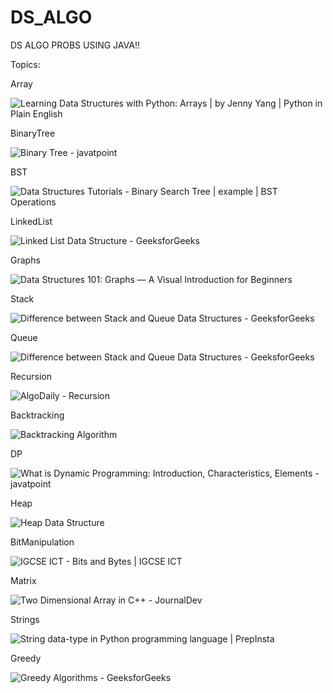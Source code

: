 # DS_ALGO
DS ALGO PROBS USING JAVA!!

Topics:

Array

![Learning Data Structures with Python: Arrays | by Jenny Yang | Python in  Plain English](https://miro.medium.com/max/858/1*5JpiepKgEGReDvsO8uXzwQ.png)

BinaryTree

![Binary Tree - javatpoint](README.assets/binary-tree.png)

BST

![Data Structures Tutorials - Binary Search Tree | example | BST Operations](README.assets/59GObzyqmy6SxpeXkKBkNKCYUSOTbwbC7hdvb_z81NVI_kswlqXG3Yvbn3TiUGj4aLfikbMIddND-_AzUNKmEDuCazeGwVScsDcUZoaBft8Z0o-AURRmyTKWfuShGO0HTvQ)

LinkedList

![Linked List Data Structure - GeeksforGeeks](README.assets/Linkedlist.png)

Graphs

![Data Structures 101: Graphs — A Visual Introduction for Beginners](README.assets/vQ77VuGVlTR95GgMxzyKqydIqoRJcPcWrigy)

Stack

![Difference between Stack and Queue Data Structures - GeeksforGeeks](README.assets/geek-stack-1.png)

Queue

![Difference between Stack and Queue Data Structures - GeeksforGeeks](README.assets/geek-queue-1.png)

Recursion

![AlgoDaily - Recursion](README.assets/cover.jpg)

Backtracking

![Backtracking Algorithm](README.assets/ba-state-space-tree.png)

DP

![What is Dynamic Programming: Introduction, Characteristics, Elements -  javatpoint](README.assets/components-of-dynamic-programming.png)

Heap

![Heap Data Structure](README.assets/completebt_1.png)

BitManipulation

![IGCSE ICT - Bits and Bytes | IGCSE ICT](README.assets/stacks_image_527.png)

Matrix

![Two Dimensional Array in C++ - JournalDev](README.assets/2D-array-representation.png)

Strings

![String data-type in Python programming language | PrepInsta](README.assets/Strings-in-the-Python-programming-language.webp)

Greedy

![Greedy Algorithms - GeeksforGeeks](README.assets/Fractional-Knapsackexample-min-1024x512.png)